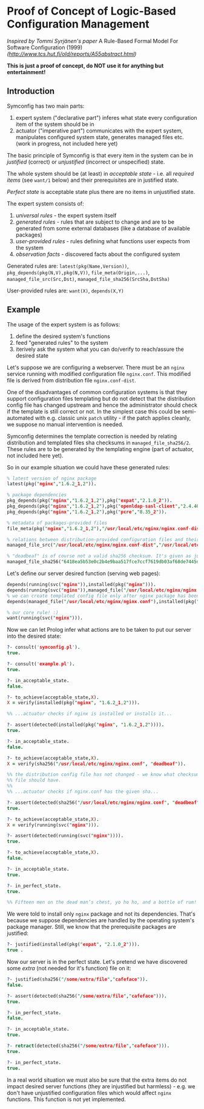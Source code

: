 # Proof of Concept of Logic-Based Configuration Management

*Inspired by Tommi Syrjänen's paper* A Rule-Based Formal Model For Software Configuration (1999)
*(http://www.tcs.hut.fi/old/reports/A55abstract.html)*

**This is just a proof of concept, do NOT use it for anything but entertainment!**

## Introduction

Symconfig has two main parts:
  1. expert system ("declarative part") inferes what state every configuration item of the system should be in
  2. actuator ("imperative part") communicates with the expert system, manipulates configured system state,
     generates managed files etc. (work in progress, not included here yet)

The basic principle of Symconfig is that every item in the system can be in *justified* (correct) or *unjustified*
(incorrect or unspecified) state.

The whole system should be (at least) in *acceptable state* - i.e. all *required items* (see `want/1` below)
and their prerequisites are in justified state.

*Perfect state* is acceptable state plus there are no items in unjustified state.

The expert system consists of:
  1. *universal rules* - the expert system itself
  2. *generated rules* - rules that are subject to change and are to be generated from some external
                         databases (like a database of available packages)
  3. *user-provided rules* - rules defining what functions user expects from the system
  4. *observation facts* - discovered facts about the configured system

Generated rules are: `latest(pkg(Name,Version))`, `pkg_depends(pkg(N,V),pkg(N,V))`, `file_meta(Origin,...)`,
`managed_file_src(Src,Dst)`, `managed_file_sha256(SrcSha,DstSha)`

User-provided rules are: `want(X)`, `depends(X,Y)`

## Example

The usage of the expert system is as follows:
  1. define the desired system's functions
  2. feed "generated rules" to the system
  3. iterively ask the system what you can do/verify to reach/assure the desired state

Let's suppose we are configuring a webserver. There must be an `nginx` service running
with modified configuration file `nginx.conf`. This modified file is derived from distribution file `nginx.conf-dist`.

One of the disadvantages of common configuration systems is that they
support configuration files templating but do not detect that
the distribution config file has changed upstream and hence the administrator should check if
the template is still correct or not. In the simplest case this could be semi-automated with
e.g. classic unix `patch` utility - if the patch applies cleanly, we suppose no manual intervention
is needed.

Symconfig determines the template correction is needed by relating distribution and templated files
sha checksums in `managed_file_sha256/2`. These rules are to be generated by the
templating engine (part of actuator, not included here yet).

So in our example situation we could have these generated rules:
```prolog
% latest version of nginx package
latest(pkg("nginx","1.6.2_1,2")).

% package dependencies
pkg_depends(pkg("nginx","1.6.2_1,2"),pkg("expat","2.1.0_2")).
pkg_depends(pkg("nginx","1.6.2_1,2"),pkg("openldap-sasl-client","2.4.40_1")).
pkg_depends(pkg("nginx","1.6.2_1,2"),pkg("pcre","8.35_2")).

% metadata of packages-provided files
file_meta(pkg("nginx","1.6.2_1,2"),"/usr/local/etc/nginx/nginx.conf-dist",file,0,0,644,[uarch],2693,"6418ea5b53e0c2b4e9baa517fce7ccf7619db03af68de7445dccb2c857978a4a").

% relations between distribution-provided configuration files and their templated versions
managed_file_src("/usr/local/etc/nginx/nginx.conf-dist","/usr/local/etc/nginx/nginx.conf").

% "deadbeaf" is of course not a valid sha256 checksum. It's given as just an example here...
managed_file_sha256("6418ea5b53e0c2b4e9baa517fce7ccf7619db03af68de7445dccb2c857978a4a","deadbeaf").
```

Let's define our server desired function (serving web pages):
```prolog
depends(running(svc("nginx")),installed(pkg("nginx"))).
depends(running(svc("nginx")),managed_file("/usr/local/etc/nginx/nginx.conf")).
% we can create templated config file only after nginx package has been installed
depends(managed_file("/usr/local/etc/nginx/nginx.conf"),installed(pkg("nginx"))).

% our core rule! :)
want(running(svc("nginx"))).
```

Now we can let Prolog infer what actions are to be taken to put our server into the desired state:
```prolog
?- consult('symconfig.pl').
true.

?- consult('example.pl').
true.

?- in_acceptable_state.
false.

?- to_achieve(acceptable_state,X).
X = verify(installed(pkg("nginx", "1.6.2_1,2"))).

%% ...actuator checks if nginx is installed or installs it...

?- assert(detected(installed(pkg("nginx", "1.6.2_1,2")))).
true.

?- in_acceptable_state.
false.

?- to_achieve(acceptable_state,X).
X = verify(sha256("/usr/local/etc/nginx/nginx.conf", "deadbeaf")).

%% the distribution config file has not changed - we know what checksum our templated
%% file should have.
%%
%% ...actuator checks if nginx.conf has the given sha...

?- assert(detected(sha256("/usr/local/etc/nginx/nginx.conf", "deadbeaf"))).
true.

?- to_achieve(acceptable_state,X).
X = verify(running(svc("nginx"))).

?- assert(detected(running(svc("nginx")))).
true.

?- to_achieve(acceptable_state,X).
false.

?- in_acceptable_state.
true.

?- in_perfect_state.
true.

%% Fifteen men on the dead man’s chest, yo ho ho, and a bottle of rum! 
```

We were told to install only `nginx` package and not its dependencies. That's because we suppose dependencies
are handled by the operating system's package manager. Still, we know that the prerequisite packages are justified:
```prolog
?- justified(installed(pkg("expat", "2.1.0_2"))).
true .
```

Now our server is in the perfect state. Let's pretend we have discovered some *extra* (not needed for it's function) file
on it:
```prolog
?- justified(sha256("/some/extra/file","cafeface")).
false.

?- assert(detected(sha256("/some/extra/file","cafeface"))).
true.

?- in_perfect_state.
false.

?- in_acceptable_state.
true.

?- retract(detected(sha256("/some/extra/file","cafeface"))).
true.

?- in_perfect_state.
true.
```

In a real world situation we must also be sure that the extra items do not impact desired server functions
(they are injustified but harmless) - e.g. we don't have unjustified configuration files which would
affect `nginx` functions. This function is not yet implemented.
